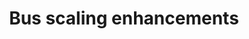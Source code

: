 ---
categories:
- bkk19
description: Bus scaling enhancements
image:
  featured: 'true'
  path: /assets/images/featured-images/bkk19/BKK19-PM06.png
session_attendee_num: '8'
session_id: BKK19-PM06
session_room: Session Room 2 (Lotus 3-4)
session_slot:
  end_time: '2019-04-03 14:55:00'
  start_time: '2019-04-03 14:00:00'
session_speakers:
- speaker_bio: Vincent has worked on developing drivers for various peripherals and
    coprocessors in mobile phones during 12 years. In 2005, he began to focus on mobile
    phones that ran Linux then Android and spent the last years of this period to
    optimize the power consumption of android platforms. As a member of the Linaro
    power management working group, he works on improving the energy efficiency of
    embedded system but not only with special interest for scheduler.
  speaker_company: Linaro
  speaker_image: /assets/images/speakers/bkk19/vincent-guittot.jpg
  speaker_location: ''
  speaker_name: Vincent Guittot
  speaker_position: PMWG technical leader
  speaker_username: vincent.guittot
- speaker_bio: ''
  speaker_company: Qualcomm
  speaker_image: /assets/images/speakers/placeholder.jpg
  speaker_location: ''
  speaker_name: Georgi Djakov
  speaker_position: Software Engineer
  speaker_username: georgi.djakov
session_track: Power Management
tag: session
tags:
- Linux Kernel
title: Bus scaling enhancements
---